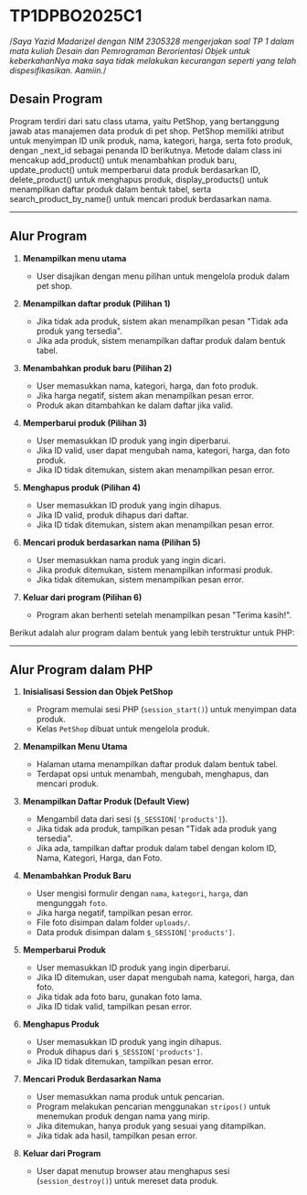 # TP1DPBO2025C1

/*Saya Yazid Madarizel dengan NIM 2305328 mengerjakan
 soal TP 1 dalam mata kuliah Desain dan Pemrograman Berorientasi Objek
untuk keberkahanNya maka saya tidak melakukan kecurangan seperti yang telah dispesifikasikan. Aamiin.*/

## **Desain Program**  
Program terdiri dari satu class utama, yaitu PetShop, yang bertanggung jawab atas manajemen data produk di pet shop. PetShop memiliki atribut untuk menyimpan ID unik produk, nama, kategori, harga, serta foto produk, dengan _next_id sebagai penanda ID berikutnya. Metode dalam class ini mencakup add_product() untuk menambahkan produk baru, update_product() untuk memperbarui data produk berdasarkan ID, delete_product() untuk menghapus produk, display_products() untuk menampilkan daftar produk dalam bentuk tabel, serta search_product_by_name() untuk mencari produk berdasarkan nama.  

---

## **Alur Program**  
1. **Menampilkan menu utama**  
   - User disajikan dengan menu pilihan untuk mengelola produk dalam pet shop.  

2. **Menampilkan daftar produk (Pilihan 1)**  
   - Jika tidak ada produk, sistem akan menampilkan pesan "Tidak ada produk yang tersedia".  
   - Jika ada produk, sistem menampilkan daftar produk dalam bentuk tabel.  

3. **Menambahkan produk baru (Pilihan 2)**  
   - User memasukkan nama, kategori, harga, dan foto produk.  
   - Jika harga negatif, sistem akan menampilkan pesan error.  
   - Produk akan ditambahkan ke dalam daftar jika valid.  

4. **Memperbarui produk (Pilihan 3)**  
   - User memasukkan ID produk yang ingin diperbarui.  
   - Jika ID valid, user dapat mengubah nama, kategori, harga, dan foto produk.  
   - Jika ID tidak ditemukan, sistem akan menampilkan pesan error.  

5. **Menghapus produk (Pilihan 4)**  
   - User memasukkan ID produk yang ingin dihapus.  
   - Jika ID valid, produk dihapus dari daftar.  
   - Jika ID tidak ditemukan, sistem akan menampilkan pesan error.  

6. **Mencari produk berdasarkan nama (Pilihan 5)**  
   - User memasukkan nama produk yang ingin dicari.  
   - Jika produk ditemukan, sistem menampilkan informasi produk.  
   - Jika tidak ditemukan, sistem menampilkan pesan error.  

7. **Keluar dari program (Pilihan 6)**  
   - Program akan berhenti setelah menampilkan pesan "Terima kasih!".  

Berikut adalah alur program dalam bentuk yang lebih terstruktur untuk PHP:  

---

## **Alur Program dalam PHP**

1. **Inisialisasi Session dan Objek PetShop**  
   - Program memulai sesi PHP (`session_start()`) untuk menyimpan data produk.  
   - Kelas `PetShop` dibuat untuk mengelola produk.  

2. **Menampilkan Menu Utama**  
   - Halaman utama menampilkan daftar produk dalam bentuk tabel.  
   - Terdapat opsi untuk menambah, mengubah, menghapus, dan mencari produk.  

3. **Menampilkan Daftar Produk (Default View)**  
   - Mengambil data dari sesi (`$_SESSION['products']`).  
   - Jika tidak ada produk, tampilkan pesan "Tidak ada produk yang tersedia".  
   - Jika ada, tampilkan daftar produk dalam tabel dengan kolom ID, Nama, Kategori, Harga, dan Foto.  

4. **Menambahkan Produk Baru**  
   - User mengisi formulir dengan `nama`, `kategori`, `harga`, dan mengunggah `foto`.  
   - Jika harga negatif, tampilkan pesan error.  
   - File foto disimpan dalam folder `uploads/`.  
   - Data produk disimpan dalam `$_SESSION['products']`.  

5. **Memperbarui Produk**  
   - User memasukkan ID produk yang ingin diperbarui.  
   - Jika ID ditemukan, user dapat mengubah nama, kategori, harga, dan foto.  
   - Jika tidak ada foto baru, gunakan foto lama.  
   - Jika ID tidak valid, tampilkan pesan error.  

6. **Menghapus Produk**  
   - User memasukkan ID produk yang ingin dihapus.  
   - Produk dihapus dari `$_SESSION['products']`.  
   - Jika ID tidak ditemukan, tampilkan pesan error.  

7. **Mencari Produk Berdasarkan Nama**  
   - User memasukkan nama produk untuk pencarian.  
   - Program melakukan pencarian menggunakan `stripos()` untuk menemukan produk dengan nama yang mirip.  
   - Jika ditemukan, hanya produk yang sesuai yang ditampilkan.  
   - Jika tidak ada hasil, tampilkan pesan error.  

8. **Keluar dari Program**  
   - User dapat menutup browser atau menghapus sesi (`session_destroy()`) untuk mereset data produk.  

